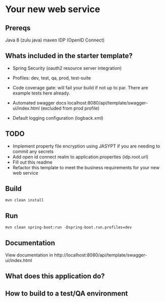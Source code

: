 # Your new web service

## Prereqs

Java 8 (zulu java)
maven
IDP (OpenID Connect)

## Whats included in the starter template?

* Spring Security (oauth2 resource server integration)

* Profiles: dev, test, qa, prod, test-suite

* Code coverage gate: will fail your build if not up to par. There are example tests here already.

* Automated swagger docs localhost:8080/api/template/swagger-ui/index.html (excluded from prod profile)

* Default logging configuration (logback.xml)

## TODO

* Implement property file encryption using JASYPT if you are needing to commit any secrets
* Add open id connect realm to application.properties (idp.root.url)
* Fill out this readme
* Refactor this template to meet the business requirements for your new web service

## Build

`mvn clean install`

## Run

`mvn clean spring-boot:run -Dspring-boot.run.profiles=dev`

## Documentation

View documentation in http://localhost:8080/api/template/swagger-ui/index.html

## What does this application do?

## How to build to a test/QA environment

